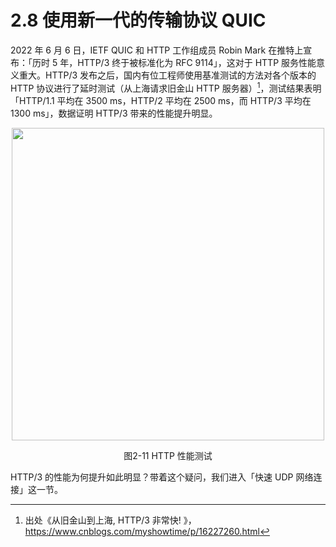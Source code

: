 # 2.8 使用新一代的传输协议 QUIC

2022 年 6 月 6 日，IETF QUIC 和 HTTP 工作组成员 Robin Mark 在推特上宣布：「历时 5 年，HTTP/3 终于被标准化为 RFC 9114」，这对于 HTTP 服务性能意义重大。HTTP/3 发布之后，国内有位工程师使用基准测试的方法对各个版本的 HTTP 协议进行了延时测试（从上海请求旧金山 HTTP 服务器）[^1]，测试结果表明「HTTP/1.1 平均在 3500 ms，HTTP/2 平均在 2500 ms，而 HTTP/3 平均在 1300 ms」，数据证明 HTTP/3 带来的性能提升明显。

<div  align="center">
	<img src="../assets/http3.png" width = "500"  align=center />
	<p>图2-11 HTTP 性能测试</p>
</div> 

HTTP/3 的性能为何提升如此明显？带着这个疑问，我们进入「快速 UDP 网络连接」这一节。

[^1]: 出处《从旧金山到上海, HTTP/3 非常快! 》，https://www.cnblogs.com/myshowtime/p/16227260.html